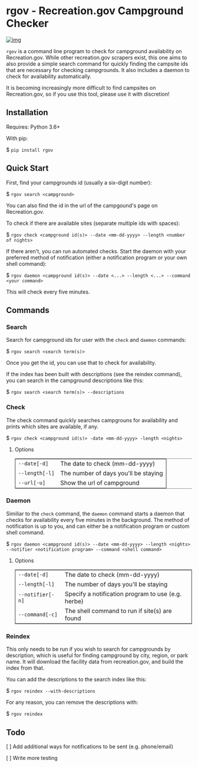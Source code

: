 

# rgov - Recreation.gov Campground Checker

[![img](https://img.shields.io/badge/License-GPL%20v3-blue.svg)](http://www.gnu.org/licenses/gpl-3.0)

`rgov` is a command line program to check for campground availability on
Recreation.gov. While other recreation.gov scrapers exist, this one aims to
also provide a simple search command for quickly finding the campsite ids that
are necessary for checking campgrounds. It also includes a daemon to check for
availability automatically.

It is becoming increasingly more difficult to find campsites on Recreation.gov,
so if you use this tool, please use it with discretion!


## Installation

Requires: Python 3.6+

With pip:

$ `pip install rgov`


## Quick Start

First, find your campgrounds id (usually a six-digit number):

$ `rgov search <campground>`

You can also find the id in the url of the campgound's page on Recreation.gov.

To check if there are available sites (separate multiple ids with spaces):

$ `rgov check <campground id(s)> --date <mm-dd-yyyy> --length <number of nights>`

If there aren't, you can run automated checks. Start the daemon with your
preferred method of notification (either a notification program or your own
shell command):

$ `rgov daemon <campground id(s)> --date <...> --length <...> --command <your command>`

This will check every five minutes.


## Commands


### Search

Search for campground ids for user with the `check` and `daemon` commands:

$ `rgov search <search term(s)>`

Once you get the id, you can use that to check for availability.

If the index has been built with descriptions (see the reindex command),
you can search in the campground descriptions like this:

$ `rgov search <search term(s)> --descriptions`


### Check

The check command quickly searches campgrouns for availability and prints which
sites are available, if any.

$ `rgov check <campground id(s)> -date <mm-dd-yyyy> -length <nights>`

1.  Options

    <table border="2" cellspacing="0" cellpadding="6" rules="groups" frame="hsides">


    <colgroup>
    <col  class="org-left" />

    <col  class="org-left" />
    </colgroup>
    <tbody>
    <tr>
    <td class="org-left"><code>--date[-d]</code></td>
    <td class="org-left">The date to check (mm-dd-yyyy)</td>
    </tr>


    <tr>
    <td class="org-left"><code>--length[-l]</code></td>
    <td class="org-left">The number of days you'll be staying</td>
    </tr>


    <tr>
    <td class="org-left"><code>--url[-u]</code></td>
    <td class="org-left">Show the url of campground</td>
    </tr>
    </tbody>
    </table>


### Daemon

Similiar to the `check` command, the `daemon` command starts a daemon that
checks for availability every five minutes in the background. The method of
notification is up to you, and can either be a notification program or custom
shell command.

$ `rgov daemon <campground id(s)> --date <mm-dd-yyyy> --length <nights> --notifier <notification program> --command <shell command>`

1.  Options

    <table border="2" cellspacing="0" cellpadding="6" rules="groups" frame="hsides">


    <colgroup>
    <col  class="org-left" />

    <col  class="org-left" />
    </colgroup>
    <tbody>
    <tr>
    <td class="org-left"><code>--date[-d]</code></td>
    <td class="org-left">The date to check (mm-dd-yyyy)</td>
    </tr>


    <tr>
    <td class="org-left"><code>--length[-l]</code></td>
    <td class="org-left">The number of days you'll be staying</td>
    </tr>


    <tr>
    <td class="org-left"><code>--notifier[-n]</code></td>
    <td class="org-left">Specify a notification program to use (e.g. herbe)</td>
    </tr>


    <tr>
    <td class="org-left"><code>--command[-c]</code></td>
    <td class="org-left">The shell command to run if site(s) are found</td>
    </tr>
    </tbody>
    </table>


### Reindex

This only needs to be run if you wish to search for campgrounds by description,
which is useful for finding campground by city, region, or park name. It will
download the facility data from recreation.gov, and build the index from that.

You can add the descriptions to the search index like this:

$ `rgov reindex --with-descriptions`

For any reason, you can remove the descriptions with:

$ `rgov reindex`


## Todo

[ ] Add additional ways for notifications to be sent (e.g. phone/email)

[ ] Write more testing
